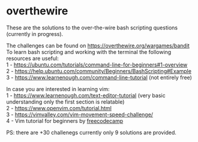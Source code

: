 # overthewire 
These are the solutions to the over-the-wire bash scripting questions (currently in progress).

The challenges can be found on https://overthewire.org/wargames/bandit<br>
To learn bash scripting and working with the terminal the following resources are useful:<br>
1 - https://ubuntu.com/tutorials/command-line-for-beginners#1-overview<br>
2 - https://help.ubuntu.com/community/Beginners/BashScripting#Example<br>
3 - https://www.learnenough.com/command-line-tutorial (not entirely free)<br>

In case you are interested in learning vim:<br>
1 - https://www.learnenough.com/text-editor-tutorial (very basic understanding only the first section is relatable)<br>
2 - https://www.openvim.com/tutorial.html<br>
3 - https://vimvalley.com/vim-movement-speed-challenge/<br>
4 - Vim tutorial for beginners by [freecodecamp](https://www.google.com/search?q=youtube+vim&sxsrf=AJOqlzVvm_0JaB1gOug7fY258EKlvqgU_w:1678267981482&source=lnms&tbm=vid&sa=X&ved=2ahUKEwiY3f62g8z9AhVCP-wKHWlLDboQ_AUoAXoECAEQAw&biw=1074&bih=567&dpr=2#fpstate=ive&vld=cid:c9f71bf9,vid:RZ4p-saaQkc)

PS: there are +30 challenegs currently only 9 solutions are provided. 
